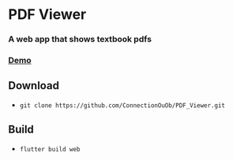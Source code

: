 # PDF Viewer
### A web app that shows textbook pdfs

### [Demo](https://connectionouob.github.io/ebook/)

## Download
- ```git clone https://github.com/ConnectionOuOb/PDF_Viewer.git```

## Build
- ```flutter build web```
